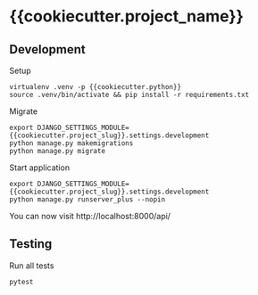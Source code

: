 {{cookiecutter.project_name}}
=============================

Development
-----------

Setup

    virtualenv .venv -p {{cookiecutter.python}}
    source .venv/bin/activate && pip install -r requirements.txt


Migrate

    export DJANGO_SETTINGS_MODULE={{cookiecutter.project_slug}}.settings.development
    python manage.py makemigrations
    python manage.py migrate


Start application

    export DJANGO_SETTINGS_MODULE={{cookiecutter.project_slug}}.settings.development
    python manage.py runserver_plus --nopin

You can now visit http://localhost:8000/api/


Testing
-------

Run all tests

    pytest
